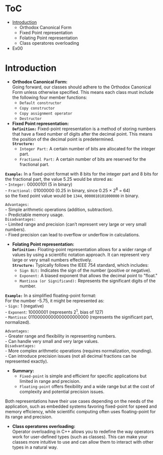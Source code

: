 # ToC
- [Introduction](#introduction)
	- Orthodox Canonical Form
	- Fixed Point representation
	- Folating Point representation
   	- Class operatores overloading
- Ex00

# Introduction
- **Orthodox Canonical Form:**\
Going forward, our classes should adhere to the Orthodox Canonical Form unless otherwise specified. This means each class must include the following four member functions:
	- `Default constructor`
	- `Copy constructor`
	- `Copy assignment operator`
	- `Destructor`
- **Fixed Point representation:**\
**`Definition:`** Fixed-point representation is a method of storing numbers that have a fixed number of digits after the decimal point. This means the position of the decimal point is predetermined.\
**`Structure:`**
	- `Integer Part:` A certain number of bits are allocated for the integer part.
	- `Fractional Part:` A certain number of bits are reserved for the fractional part.

**`Example:`** In a fixed-point format with 8 bits for the integer part and 8 bits for the fractional part, the value 5.25 would be stored as:\
	- `Integer:` 00000101 (5 in binary)\
	- `Fractional:` 01000000 (0.25 in binary, since 0.25 × 2<sup>8</sup> = 64)\
 so the fixed point value would be `1344`, `0000010101000000` in binary.
 
`Advantages:`\
	- Simple arithmetic operations (addition, subtraction).\
	- Predictable memory usage.\
`Disadvantages:`\
	- Limited range and precision (can’t represent very large or very small numbers).\
	- Fixed precision can lead to overflow or underflow in calculations.

- **Folating Point representation:**\
**`Definition:`** Floating-point representation allows for a wider range of values by using a scientific notation approach. It can represent very large or very small numbers effectively.\
**`Structure:`** Typically follows the IEEE 754 standard, which includes:
	- `Sign Bit:` Indicates the sign of the number (positive or negative).
	- `Exponent:` A biased exponent that allows the decimal point to "float."
	- `Mantissa (or Significand):` Represents the significant digits of the number.
 
**`Example:`** In a simplified floating-point format:\
For the number -5.75, it might be represented as:\
		- `Sign:` 1 (negative)\
		- `Exponent`: 10000001 (represents 2<sup>1</sup>, bias of 127)\
		- `Mantissa`: 01100000000000000000000 (represents the significant part, normalized).

`Advantages:`\
	- Greater range and flexibility in representing numbers.\
	- Can handle very small and very large values.\
`Disadvantages:`\
	- More complex arithmetic operations (requires normalization, rounding).\
	- Can introduce precision issues (not all decimal fractions can be represented exactly).

- **Summary:**
	- `Fixed-point` is simple and efficient for specific applications but limited in range and precision.
	- `Floating-point` offers flexibility and a wide range but at the cost of complexity and potential precision issues.

Both representations have their use cases depending on the needs of the application, such as embedded systems favoring fixed-point for speed and memory efficiency, while scientific computing often uses floating-point for its range and precision.

- **Class operatores overloading:**\
Operator overloading in C++ allows you to redefine the way operators work for user-defined types (such as classes). This can make your classes more intuitive to use and can allow them to interact with other types in a natural way.
